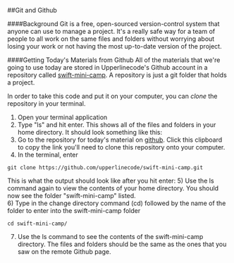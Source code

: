 ##Git and Github

####Background
Git is a free, open-sourced version-control system that anyone can use to manage a project. It's a really safe way for a team of people to all work on the same files and folders without worrying about losing your work or not having the most up-to-date version of the project.

####Getting Today's Materials from Github
All of the materials that we're going to use today are stored in Upperlinecode's Github account in a repository called [swift-mini-camp](https://github.com/upperlinecode/swift-mini-camp). A repository is just a git folder that holds a project.

In order to take this code and put it on your computer, you can *clone* the repository in your terminal.

1) Open your terminal application <br>
2) Type "ls" and hit enter. This shows all of the files and folders in your home directory. It should look something like this: <br>
3) Go to the repository for today's material on [github](https://github.com/upperlinecode/swift-mini-camp). Click this clipboard to copy the link you'll need to clone this repository onto your computer. <br>
4) In the terminal, enter <br>
```
git clone https://github.com/upperlinecode/swift-mini-camp.git
```
This is what the output should look like after you hit enter:
5) Use the ls command again to view the contents of your home directory. You should now see the folder "swift-mini-camp" listed. <br>
6) Type in the change directory command (cd) followed by the name of the folder to enter into the swift-mini-camp folder <br>
```
cd swift-mini-camp/
```
7) Use the ls command to see the contents of the swift-mini-camp directory. The files and folders should be the same as the ones that you saw on the remote Github page. <br>
